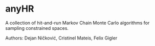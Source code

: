 # anyHR
A collection of hit-and-run Markov Chain Monte Carlo algorithms for sampling constrained spaces.

Authors: Dejan Ničković, Cristinel Mateis, Felix Gigler
